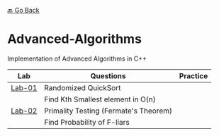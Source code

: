 [🔙 Go Back](https://github.com/Sandip-Kanzariya/5th-Semester)

# Advanced-Algorithms
Implementation of Advanced Algorithms in C++ 

|Lab| Questions|Practice |
|---|---|---|
| [Lab-01](https://github.com/Sandip-Kanzariya/Advanced-Algorithms/tree/advalgo/Labs/Lab01) | Randomized QuickSort| |
| |Find Kth Smallest element in O(n)| |
| [Lab-02]() | Primality Testing (Fermate's Theorem) | |
| | Find Probability of F-liars| |
